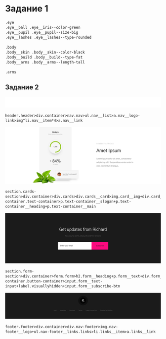 # Задание 1
```
.eye
.eye__ball .eye__iris--color-green
.eye__pupil .eye__pupil--size-big
.eye__lashes .eye__lashes--type-rounded

.body
.body__skin .body__skin--color-black
.body__build .body__build--type-fat
.body__arms .body__arms--length-tall

.arms
```
## Задание 2

![Header](./img/header.png)
```
header.header>div.container>nav.nav>ul.nav__list>a.nav__logo-link>img^li.nav__item*4>a.nav__link
```

![Card](./img/card.png)
```
section.cards-section>div.container>div.cards>div.cards__card>img.card__img+div.card__text-container.text-container>p.text-container__slogan+p.text-container__heading+p.text-container__main
```

![Form](./img/form.png)
```
section.form-section>div.container>form.form>h2.form__heading+p.form__text+div.form__button-container.button-container>input.form__text-input+label.visuallyhidden+input.form__subscribe-btn
```

![Footer](./img/footer.png)
```
footer.footer>div.container>div.nav-footer>img.nav-footer__logo+ul.nav-footer__links.links>li.links__item>a.links__link
```

